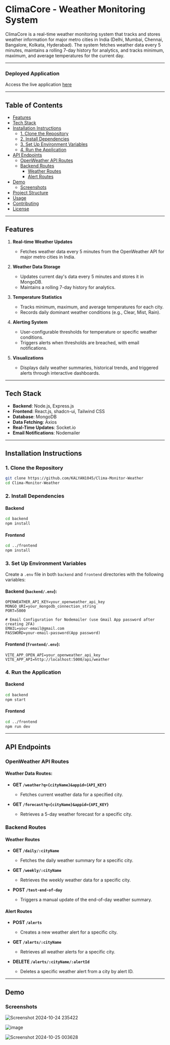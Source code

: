 # **ClimaCore - Weather Monitoring System**

ClimaCore is a real-time weather monitoring system that tracks and stores weather information for major metro cities in India (Delhi, Mumbai, Chennai, Bangalore, Kolkata, Hyderabad). The system fetches weather data every 5 minutes, maintains a rolling 7-day history for analytics, and tracks minimum, maximum, and average temperatures for the current day.

---

### **Deployed Application**

Access the live application [here](https://clima-monitor-frontend.vercel.app)


---
    
## Table of Contents

- [Features](#features)
- [Tech Stack](#tech-stack)
- [Installation Instructions](#installation-instructions)
  - [1. Clone the Repository](#1-clone-the-repository)
  - [2. Install Dependencies](#2-install-dependencies)
  - [3. Set Up Environment Variables](#3-set-up-environment-variables)
  - [4. Run the Application](#4-run-the-application)
- [API Endpoints](#api-endpoints)
  - [OpenWeather API Routes](#openweather-api-routes)
  - [Backend Routes](#backend-routes)
    - [Weather Routes](#weather-routes)
    - [Alert Routes](#alert-routes)
- [Demo](#demo)
  - [Screenshots](#screenshots)
- [Project Structure](#project-structure)
- [Usage](#usage)
- [Contributing](#contributing)
- [License](#license)

---
    
## **Features**

1. **Real-time Weather Updates**
   - Fetches weather data every 5 minutes from the OpenWeather API for major metro cities in India.
    
2. **Weather Data Storage**
   - Updates current day's data every 5 minutes and stores it in MongoDB.
   - Maintains a rolling 7-day history for analytics.
    
3. **Temperature Statistics**
   - Tracks minimum, maximum, and average temperatures for each city.
   - Records daily dominant weather conditions (e.g., Clear, Mist, Rain).
    
4. **Alerting System**
   - User-configurable thresholds for temperature or specific weather conditions.
   - Triggers alerts when thresholds are breached, with email notifications.
    
5. **Visualizations**
   - Displays daily weather summaries, historical trends, and triggered alerts through interactive dashboards.

---
    
## **Tech Stack**

- **Backend**: Node.js, Express.js
- **Frontend**: React.js, shadcn-ui, Tailwind CSS
- **Database**: MongoDB
- **Data Fetching**: Axios
- **Real-Time Updates**: Socket.io
- **Email Notifications**: Nodemailer

---
    
## **Installation Instructions**

### 1. **Clone the Repository**

```bash
git clone https://github.com/KALYAN1045/Clima-Monitor-Weather
cd Clima-Monitor-Weather
```

### 2. **Install Dependencies**

#### **Backend**

```bash
cd backend
npm install
```

#### **Frontend**

```bash
cd ../frontend
npm install
```

### 3. **Set Up Environment Variables**

Create a `.env` file in both `backend` and `frontend` directories with the following variables:

#### **Backend (`backend/.env`):**

```env
OPENWEATHER_API_KEY=your_openweather_api_key
MONGO_URI=your_mongodb_connection_string
PORT=5000

# Email Configuration for Nodemailer (use Gmail App password after creating 2FA)
EMAIL=your-email@gmail.com
PASSWORD=your-email-password(App password)
```

#### **Frontend (`frontend/.env`):**

```env
VITE_APP_OPEN_API=your_openweather_api_key
VITE_APP_API=http://localhost:5000/api/weather
```

### 4. **Run the Application**

#### **Backend**

```bash
cd backend
npm start
```

#### **Frontend**

```bash
cd ../frontend
npm run dev
```

---
    
## **API Endpoints**

### **OpenWeather API Routes**

#### **Weather Data Routes:**

- **GET `/weather?q={cityName}&appid={API_KEY}`**
  - Fetches current weather data for a specified city.
      
- **GET `/forecast?q={cityName}&appid={API_KEY}`**
  - Retrieves a 5-day weather forecast for a specific city.

### **Backend Routes**

#### **Weather Routes**

- **GET `/daily/:cityName`**
  - Fetches the daily weather summary for a specific city.
    
- **GET `/weekly/:cityName`**
  - Retrieves the weekly weather data for a specific city.
    
- **POST `/test-end-of-day`**
  - Triggers a manual update of the end-of-day weather summary.

#### **Alert Routes**

- **POST `/alerts`**
  - Creates a new weather alert for a specific city.
    
- **GET `/alerts/:cityName`**
  - Retrieves all weather alerts for a specific city.
    
- **DELETE `/alerts/:cityName/:alertId`**
  - Deletes a specific weather alert from a city by alert ID.

---
    
## **Demo**

### **Screenshots**

![Screenshot 2024-10-24 235422](https://github.com/user-attachments/assets/9da7a588-a0dd-41a1-89b6-223b5c75576e)

![image](https://github.com/user-attachments/assets/d2c4c431-397f-474c-8cca-f2621036dae0)

![Screenshot 2024-10-25 003628](https://github.com/user-attachments/assets/7de879e7-7a65-4138-be69-6106bc39c028)





    
